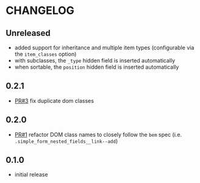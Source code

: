# CHANGELOG

## Unreleased

* added support for inheritance and multiple item types (configurable via the `item_classes` option)
* with subclasses, the `_type` hidden field is inserted automatically
* when sortable, the `position` hidden field is inserted automatically

## 0.2.1

* [PR#3](https://github.com/tomasc/simple_form_nested_fields/pull/3) fix duplicate dom classes

## 0.2.0

* [PR#1](https://github.com/tomasc/simple_form_nested_fields/pull/1) refactor DOM class names to closely follow the `bem` spec (i.e. `.simple_form_nested_fields__link--add`)

## 0.1.0

* initial release
